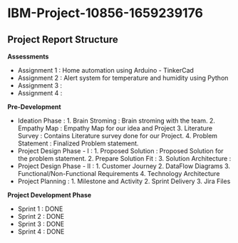 # IBM-Project-10856-1659239176

## Project Report Structure

**Assessments**

* Assignment 1 : Home automation using Arduino - TinkerCad
* Assignment 2 : Alert system for temperature and humidity using Python
* Assignment 3 :
* Assignment 4 :
  

**Pre-Development**

* Ideation Phase :
        1. Brain Stroming : Brain stroming with the team.
        2. Empathy Map : Empathy Map for our idea and Project
        3. Literature Survey : Contains Literature survey done for our Project.
        4. Problem Statement : Finalized Problem statement.
* Project Design Phase - I :
        1. Proposed Solution : Proposed Solution for the problem statement.
        2. Prepare Solution Fit :
        3. Solution Architecture :
* Project Design Phase - II :
        1. Customer Journey 
        2. DataFlow Diagrams
        3. Functional/Non-Functional Requirements
        4. Technology Architecture
* Project Planning :
        1. Milestone and Activity
        2. Sprint Delivery
        3. Jira Files
  

**Project Development Phase**
* Sprint 1 : DONE
* Sprint 2 : DONE
* Sprint 3 : DONE
* Sprint 4 : DONE
